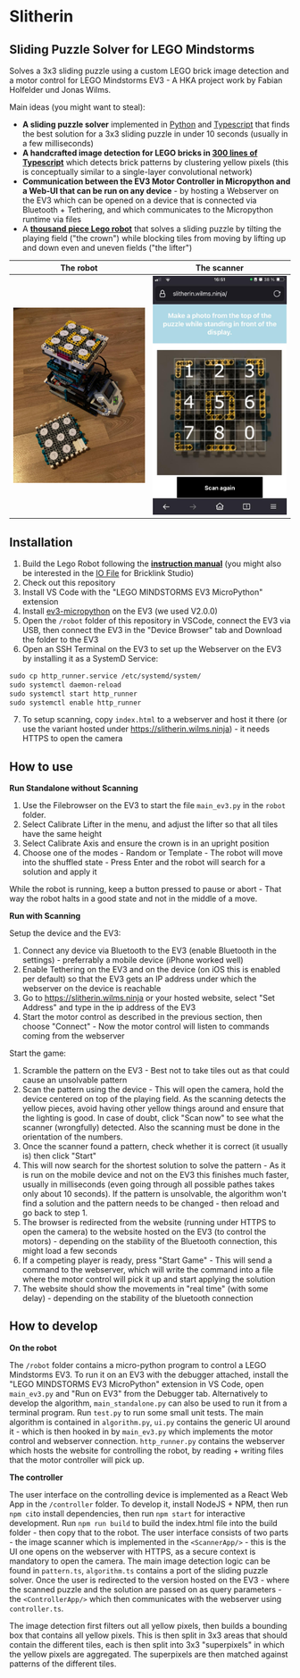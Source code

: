 # Slitherin
## Sliding Puzzle Solver for LEGO Mindstorms

Solves a 3x3 sliding puzzle using a custom LEGO brick image detection and a motor control for LEGO Mindstorms EV3 - A HKA project work by Fabian Holfelder und Jonas Wilms.


Main ideas (you might want to steal):
- **A sliding puzzle solver** implemented in [Python](./robot/algorithm.py) and [Typescript](./controller/src/algorithm.ts) that finds the best solution for a 3x3 sliding puzzle in under 10 seconds (usually in a few milliseconds)
- **A handcrafted image detection for LEGO bricks in [300 lines of Typescript](./controller/src/pattern.ts)** which detects brick patterns by clustering yellow pixels (this is conceptually similar to a single-layer convolutional network)
- **Communication between the EV3 Motor Controller in Micropython and a Web-UI that can be run on any device** - by hosting a Webserver on the EV3 which can be opened on a device that is connected via Bluetooth + Tethering, and which communicates to the Micropython runtime via files
- A **[thousand piece Lego robot](./documentation/instructions_manual.pdf)** that solves a sliding puzzle by tilting the playing field ("the crown") while blocking tiles from moving by lifting up and down even and uneven fields ("the lifter")

| The robot     | The scanner        |
| ------------- |:-------------:|
| <img src="./documentation/robot.jpeg" alt="The sliding puzzle solver robot" width="300px" />      | <img src="./documentation/pattern_matcher.jpeg" alt="The pattern detection algorithm for Lego bricks" width="300px" /> |




## Installation

1. Build the Lego Robot following the **[instruction manual](./documentation/instructions_manual.pdf)** (you might also be interested in the [IO File](./documentation/instructions.io) for Bricklink Studio)
2. Check out this repository
3. Install VS Code with the "LEGO MINDSTORMS EV3 MicroPython" extension
4. Install [ev3-micropython](https://pybricks.com/ev3-micropython/startinstall.html) on the EV3 (we used V2.0.0)
5. Open the `/robot` folder of this repository in VSCode, connect the EV3 via USB, then connect the EV3 in the "Device Browser" tab and Download the folder to the EV3
6. Open an SSH Terminal on the EV3 to set up the Webserver on the EV3 by installing it as a SystemD Service:

```
sudo cp http_runner.service /etc/systemd/system/
sudo systemctl daemon-reload
sudo systemctl start http_runner
sudo systemctl enable http_runner
```

7. To setup scanning, copy `index.html` to a webserver and host it there (or use the variant hosted under https://slitherin.wilms.ninja) - it needs HTTPS to open the camera

## How to use

**Run Standalone without Scanning**

1. Use the Filebrowser on the EV3 to start the file `main_ev3.py` in the `robot` folder.
2. Select Calibrate Lifter in the menu, and adjust the lifter so that all tiles have the same height
3. Select Calibrate Axis and ensure the crown is in an upright position
4. Choose one of the modes - Random or Template - The robot will move into the shuffled state - Press Enter and the robot will search for a solution and apply it

While the robot is running, keep a button pressed to pause or abort - That way the robot halts in a good state and not in the middle of a move.

**Run with Scanning**

Setup the device and the EV3:
1. Connect any device via Bluetooth to the EV3 (enable Bluetooth in the settings) - preferrably a mobile device (iPhone worked well)
2. Enable Tethering on the EV3 and on the device (on iOS this is enabled per default) so that the EV3 gets an IP address under which the webserver on the device is reachable
3. Go to https://slitherin.wilms.ninja or your hosted website, select "Set Address" and type in the ip address of the EV3
4. Start the motor control as described in the previous section, then choose "Connect" - Now the motor control will listen to commands coming from the webserver

Start the game:
1. Scramble the pattern on the EV3 - Best not to take tiles out as that could cause an unsolvable pattern
2. Scan the pattern using the device - This will open the camera, hold the device centered on top of the playing field. As the scanning detects the yellow pieces, avoid having other yellow things around and ensure that the lighting is good. In case of doubt, click "Scan now" to see what the scanner (wrongfully) detected. Also the scanning must be done in the orientation of the numbers.
3. Once the scanner found a pattern, check whether it is correct (it usually is) then click "Start"
4. This will now search for the shortest solution to solve the pattern - As it is run on the mobile device and not on the EV3 this finishes much faster, usually in milliseconds (even going through all possible pathes takes only about 10 seconds). If the pattern is unsolvable, the algorithm won't find a solution and the pattern needs to be changed - then reload and go back to step 1.
4. The browser is redirected from the website (running under HTTPS to open the camera) to the website hosted on the EV3 (to control the motors) - depending on the stability of the Bluetooth connection, this might load a few seconds
5. If a competing player is ready, press "Start Game" - This will send a command to the webserver, which will write the command into a file where the motor control will pick it up and start applying the solution
6. The website should show the movements in "real time" (with some delay) - depending on the stability of the bluetooth connection

## How to develop

**On the robot**

The `/robot` folder contains a micro-python program to control a LEGO Mindstorms EV3. To run it on an EV3 with the debugger attached, install the "LEGO MINDSTORMS EV3 MicroPython" extension in VS Code, open `main_ev3.py` and "Run on EV3" from the Debugger tab. Alternatively to develop the algorithm, `main_standalone.py` can also be used to run it from a terminal program. Run `test.py` to run some small unit tests. The main algorithm is contained in `algorithm.py`, `ui.py` contains the generic UI around it - which is then hooked in by `main_ev3.py` which implements the motor control and webserver connection. `http_runner.py` contains the webserver which hosts the website for controlling the robot, by reading + writing files that the motor controller will pick up.

**The controller**

The user interface on the controlling device is implemented as a React Web App in the `/controller` folder. To develop it, install NodeJS + NPM, then run `npm ci`to install dependencies, then run `npm start` for interactive development. Run `npm run build` to build the index.html file into the build folder - then copy that to the robot. The user interface consists of two parts - the image scanner which is implemented in the `<ScannerApp/>` - this is the UI one opens on the webserver with HTTPS, as a secure context is mandatory to open the camera. The main image detection logic can be found in `pattern.ts`, `algorithm.ts` contains a port of the sliding puzzle solver. Once the user is redirected to the version hosted on the EV3 - where the scanned puzzle and the solution are passed on as query parameters - the `<ControllerApp/>` which then communicates with the webserver using `controller.ts`.

The image detection first filters out all yellow pixels, then builds a bounding box that contains all yellow pixels. This is then split in 3x3 areas that should contain the different tiles, each is then split into 3x3 "superpixels" in which the yellow pixels are aggregated. The superpixels are then matched against patterns of the different tiles.

